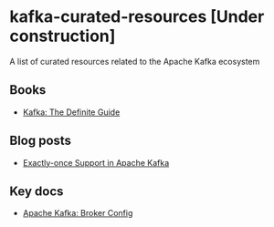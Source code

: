# kafka-curated-resources [Under construction]

A list of curated resources related to the Apache Kafka ecosystem

## Books

* [Kafka: The Definite Guide](https://www.confluent.io/wp-content/uploads/confluent-kafka-definitive-guide-complete.pdf)

## Blog posts

* [Exactly-once Support in Apache Kafka](https://medium.com/@jaykreps/exactly-once-support-in-apache-kafka-55e1fdd0a35f)

## Key docs

* [Apache Kafka: Broker Config](https://kafka.apache.org/documentation.html#brokerconfigs)
